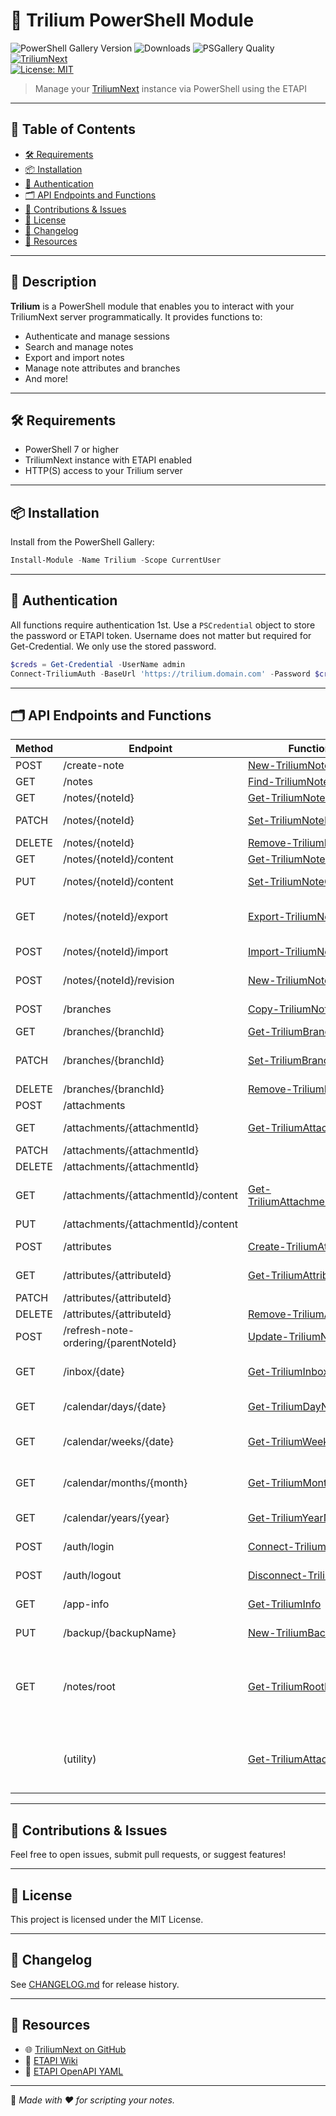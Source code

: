 # 🚀 Trilium PowerShell Module <!-- omit in toc -->

![PowerShell Gallery Version](https://img.shields.io/powershellgallery/v/Trilium)
![Downloads](https://img.shields.io/powershellgallery/dt/Trilium)
![PSGallery Quality](https://img.shields.io/powershellgallery/p/Trilium)  
[![TriliumNext](https://img.shields.io/badge/TriliumNext-ETAPI-blue?logo=read-the-docs)](https://github.com/TriliumNext/Notes)  
[![License: MIT](https://img.shields.io/badge/license-MIT-green.svg)](LICENSE)

> Manage your [TriliumNext](https://github.com/TriliumNext/Notes) instance via PowerShell using the ETAPI

---

## 📖 Table of Contents <!-- omit in toc -->
- [🛠 Requirements](#-requirements)
- [📦 Installation](#-installation)
- [🔐 Authentication](#-authentication)
- [🗂️ API Endpoints and Functions](#️-api-endpoints-and-functions)
- [📣 Contributions \& Issues](#-contributions--issues)
- [📄 License](#-license)
- [📅 Changelog](#-changelog)
- [🔗 Resources](#-resources)

---

## 🦾 Description <!-- omit in toc -->

**Trilium** is a PowerShell module that enables you to interact with your TriliumNext server programmatically.
It provides functions to:

* Authenticate and manage sessions
* Search and manage notes
* Export and import notes
* Manage note attributes and branches
* And more!

---

## 🛠 Requirements

* PowerShell 7 or higher
* TriliumNext instance with ETAPI enabled
* HTTP(S) access to your Trilium server

---

## 📦 Installation

Install from the PowerShell Gallery:

```powershell
Install-Module -Name Trilium -Scope CurrentUser
```

---

## 🔐 Authentication

All functions require authentication 1st. Use a `PSCredential` object to store the password or ETAPI token.
 Username does not matter but required for Get-Credential.  We only use the stored password.

```powershell
$creds = Get-Credential -UserName admin
Connect-TriliumAuth -BaseUrl 'https://trilium.domain.com' -Password $creds
```

---

## 🗂️ API Endpoints and Functions

| Method | Endpoint | Function | Notes |
|--------|----------|----------|-------|
| POST   | /create-note | [New-TriliumNote](/public/New-TriliumNote.ps1) | Create a new note |
| GET    | /notes | [Find-TriliumNote](/public/Find-TriliumNote.ps1) | Search for notes |
| GET    | /notes/{noteId} | [Get-TriliumNoteDetails](/public/Get-TriliumNoteDetails.ps1) | Get note details |
| PATCH  | /notes/{noteId} | [Set-TriliumNoteDetails](/public/Set-TriliumNoteDetails.ps1) | Update note details (PATCH) |
| DELETE | /notes/{noteId} | [Remove-TriliumNote](/public/Remove-TriliumNote.ps1) | Delete a note |
| GET    | /notes/{noteId}/content | [Get-TriliumNoteContent](/public/Get-TriliumNoteContent.ps1) | Get note content |
| PUT    | /notes/{noteId}/content | [Set-TriliumNoteContent](/public/Set-TriliumNoteContent.ps1) | Update note content |
| GET    | /notes/{noteId}/export | [Export-TriliumNote](/public/Export-TriliumNote.ps1) | Export note(s) as zip (HTML/Markdown) |
| POST   | /notes/{noteId}/import | [Import-TriliumNoteZip](/public/Import-TriliumNoteZip.ps1) | Import notes from ZIP |
| POST   | /notes/{noteId}/revision | [New-TriliumNoteRevision](/public/New-TriliumNoteRevision.ps1) | Create a new note revision |
| POST   | /branches | [Copy-TriliumNote](/public/Copy-TriliumNote.ps1) | Copy a note to a new branch |
| GET    | /branches/{branchId} | [Get-TriliumBranch](/public/Get-TriliumBranch.ps1) | Get branch details |
| PATCH  | /branches/{branchId} | [Set-TriliumBranch](/public/Set-TriliumBranch.ps1) | Update branch prefix and/or note position (PATCH) |
| DELETE | /branches/{branchId} | [Remove-TriliumBranch](/public/Remove-TriliumBranch.ps1) | Delete a branch |
| POST   | /attachments |  | |
| GET    | /attachments/{attachmentId} | [Get-TriliumAttachment](/public/Get-TriliumAttachment.ps1) | Get attachment metadata |
| PATCH  | /attachments/{attachmentId} |  | |
| DELETE | /attachments/{attachmentId} |  | |
| GET    | /attachments/{attachmentId}/content | [Get-TriliumAttachmentContent](/public/Get-TriliumAttachmentContent.ps1) | Download attachment content |
| PUT    | /attachments/{attachmentId}/content |  | |
| POST   | /attributes | [Create-TriliumAttribute](/public/Create-TriliumAttribute.ps1) | Create a new attribute |
| GET    | /attributes/{attributeId} | [Get-TriliumAttribute](/public/Get-TriliumAttribute.ps1) | Get attribute details |
| PATCH  | /attributes/{attributeId} |  | |
| DELETE | /attributes/{attributeId} | [Remove-TriliumAttribute](/public/Remove-TriliumAttribute.ps1) | Delete an attribute |
| POST   | /refresh-note-ordering/{parentNoteId} | [Update-TriliumNoteOrder](/public/Update-TriliumNoteOrder.ps1) | Refresh note ordering |
| GET    | /inbox/{date} | [Get-TriliumInbox](/public/Get-TriliumInbox.ps1) | Get or create inbox note for a date |
| GET    | /calendar/days/{date} | [Get-TriliumDayNote](/public/Get-TriliumDayNote.ps1) | Get or create day note for a date |
| GET    | /calendar/weeks/{date} | [Get-TriliumWeekNote](/public/Get-TriliumWeekNote.ps1) | (Broken: appears to be a bug in TriliumNext) |
| GET    | /calendar/months/{month} | [Get-TriliumMonthNote](/public/Get-TriliumMonthNote.ps1) | Get or create month note for a month |
| GET    | /calendar/years/{year} | [Get-TriliumYearNote](/public/Get-TriliumYearNote.ps1) | Get or create year note for a year |
| POST   | /auth/login | [Connect-TriliumAuth](/public/Connect-TriliumAuth.ps1) | Authenticate to TriliumNext |
| POST   | /auth/logout | [Disconnect-TriliumAuth](/public/Disconnect-TriliumAuth.ps1) | Logout from TriliumNext |
| GET    | /app-info | [Get-TriliumInfo](/public/Get-TriliumInfo.ps1) | Get Trilium server info |
| PUT    | /backup/{backupName} | [New-TriliumBackup](/public/New-TriliumBackup.ps1) | Create a new backup |
| GET    | /notes/root | [Get-TriliumRootNote](/public/Get-TriliumRootNote.ps1) | Get root note details (requires Connect-TriliumAuth, no params; every root note has id 'root'). |
|        | (utility)   | [Get-TriliumAttachmentID](/public/Get-TriliumAttachmentID.ps1) | Parse all attachment IDs from a note's contents (no direct API endpoint) |

---

## 📣 Contributions & Issues

Feel free to open issues, submit pull requests, or suggest features!

---

## 📄 License

This project is licensed under the MIT License.

---

## 📅 Changelog

See [CHANGELOG.md](./CHANGELOG.md) for release history.

---

## 🔗 Resources

- 🌐 [TriliumNext on GitHub](https://github.com/TriliumNext/Notes)
- 📖 [ETAPI Wiki](https://github.com/zadam/trilium/wiki/ETAPI)
- 📜 [ETAPI OpenAPI YAML](https://github.com/zadam/trilium/blob/master/src/etapi/etapi.openapi.yaml)

---

🧠 _Made with ❤️ for scripting your notes._
